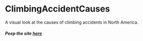 # ClimbingAccidentCauses
A visual look at the causes of climbing accidents in North America.
##### Peep the site [here](http://students.washington.edu/njfoster/Info474/ClimbingAccidentCauses/)
